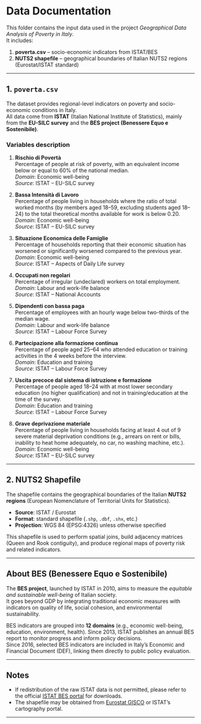 # Data Documentation

This folder contains the input data used in the project *Geographical Data Analysis of Poverty in Italy*.  
It includes:

1. **poverta.csv** – socio-economic indicators from ISTAT/BES  
2. **NUTS2 shapefile** – geographical boundaries of Italian NUTS2 regions (Eurostat/ISTAT standard)

---

## 1. `poverta.csv`

The dataset provides regional-level indicators on poverty and socio-economic conditions in Italy.  
All data come from **ISTAT** (Italian National Institute of Statistics), mainly from the **EU-SILC survey** and the **BES project (Benessere Equo e Sostenibile)**.  

### Variables description

1. **Rischio di Povertà**  
   Percentage of people at risk of poverty, with an equivalent income below or equal to 60% of the national median.  
   *Domain*: Economic well-being  
   *Source*: ISTAT – EU-SILC survey  

2. **Bassa Intensità di Lavoro**  
   Percentage of people living in households where the ratio of total worked months (by members aged 18–59, excluding students aged 18–24) to the total theoretical months available for work is below 0.20.  
   *Domain*: Economic well-being  
   *Source*: ISTAT – EU-SILC survey  

3. **Situazione Economica delle Famiglie**  
   Percentage of households reporting that their economic situation has worsened or significantly worsened compared to the previous year.  
   *Domain*: Economic well-being  
   *Source*: ISTAT – Aspects of Daily Life survey  

4. **Occupati non regolari**  
   Percentage of irregular (undeclared) workers on total employment.  
   *Domain*: Labour and work-life balance  
   *Source*: ISTAT – National Accounts  

5. **Dipendenti con bassa paga**  
   Percentage of employees with an hourly wage below two-thirds of the median wage.  
   *Domain*: Labour and work-life balance  
   *Source*: ISTAT – Labour Force Survey  

6. **Partecipazione alla formazione continua**  
   Percentage of people aged 25–64 who attended education or training activities in the 4 weeks before the interview.  
   *Domain*: Education and training  
   *Source*: ISTAT – Labour Force Survey  

7. **Uscita precoce dal sistema di istruzione e formazione**  
   Percentage of people aged 18–24 with at most lower secondary education (no higher qualification) and not in training/education at the time of the survey.  
   *Domain*: Education and training  
   *Source*: ISTAT – Labour Force Survey  

8. **Grave deprivazione materiale**  
   Percentage of people living in households facing at least 4 out of 9 severe material deprivation conditions (e.g., arrears on rent or bills, inability to heat home adequately, no car, no washing machine, etc.).  
   *Domain*: Economic well-being  
   *Source*: ISTAT – EU-SILC survey  

---

## 2. NUTS2 Shapefile

The shapefile contains the geographical boundaries of the Italian **NUTS2 regions** (European Nomenclature of Territorial Units for Statistics).  

- **Source**: ISTAT / Eurostat  
- **Format**: standard shapefile (`.shp`, `.dbf`, `.shx`, etc.)  
- **Projection**: WGS 84 (EPSG:4326) unless otherwise specified  

This shapefile is used to perform spatial joins, build adjacency matrices (Queen and Rook contiguity), and produce regional maps of poverty risk and related indicators.

---

## About BES (Benessere Equo e Sostenibile)

The **BES project**, launched by ISTAT in 2010, aims to measure the *equitable and sustainable well-being* of Italian society.  
It goes beyond GDP by integrating traditional economic measures with indicators on quality of life, social cohesion, and environmental sustainability.  

BES indicators are grouped into **12 domains** (e.g., economic well-being, education, environment, health). Since 2013, ISTAT publishes an annual BES report to monitor progress and inform policy decisions.  
Since 2016, selected BES indicators are included in Italy’s Economic and Financial Document (DEF), linking them directly to public policy evaluation.

---

## Notes
- If redistribution of the raw ISTAT data is not permitted, please refer to the official [ISTAT BES portal](https://www.istat.it/en/well-being-and-sustainability) for downloads.  
- The shapefile may be obtained from [Eurostat GISCO](https://ec.europa.eu/eurostat/web/gisco/geodata/reference-data/administrative-units-statistical-units) or ISTAT’s cartography portal.  

---
